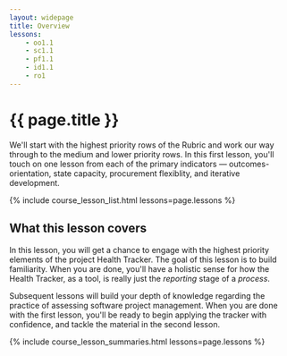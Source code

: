 ```yaml
---
layout: widepage
title: Overview
lessons:   
    - oo1.1
    - sc1.1
    - pf1.1
    - id1.1
    - ro1
---
```


# {{ page.title }}

We'll start with the highest priority rows of the Rubric and work our way through to the medium and lower priority rows. In this first lesson, you'll touch on one lesson from each of the primary indicators &mdash; outcomes-orientation, state capacity, procurement flexiblity, and iterative development.

{% include course_lesson_list.html lessons=page.lessons %}

## What this lesson covers

In this lesson, you will get a chance to engage with the highest priority elements of the project Health Tracker. The goal of this lesson is to build familiarity. When you are done, you'll have a holistic sense for how the Health Tracker, as a tool, is really just the *reporting* stage of a *process*. 

Subsequent lessons will build your depth of knowledge regarding the practice of assessing software project management. When you are done with the first lesson, you'll be ready to begin applying the tracker with confidence, and tackle the material in the second lesson.

{% include course_lesson_summaries.html lessons=page.lessons %}
